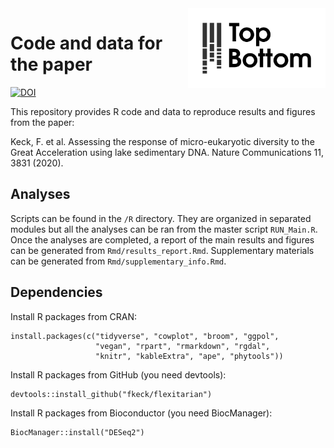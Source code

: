 <img src="logo_tb.png" width="220" align="right"/>

# Code and data for the paper

[![DOI](https://zenodo.org/badge/236010392.svg)](https://zenodo.org/badge/latestdoi/236010392)

This repository provides R code and data to reproduce results and figures from the paper:

Keck, F. et al. Assessing the response of micro-eukaryotic diversity to the Great Acceleration using lake sedimentary DNA. Nature Communications 11, 3831 (2020).


## Analyses

Scripts can be found in the `/R` directory. They are organized in separated modules but all the analyses can be ran from the master script `RUN_Main.R`.
Once the analyses are completed, a report of the main results and figures can be generated from `Rmd/results_report.Rmd`.
Supplementary materials can be generated from `Rmd/supplementary_info.Rmd`.

## Dependencies

Install R packages from CRAN:

    install.packages(c("tidyverse", "cowplot", "broom", "ggpol",
                       "vegan", "rpart", "rmarkdown", "rgdal",
                       "knitr", "kableExtra", "ape", "phytools"))

Install R packages from GitHub (you need devtools):

    devtools::install_github("fkeck/flexitarian")

Install R packages from Bioconductor (you need BiocManager):

    BiocManager::install("DESeq2")

